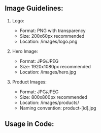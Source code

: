 
## Image Guidelines:

1. Logo:
   - Format: PNG with transparency
   - Size: 200x60px recommended
   - Location: /images/logo.png

2. Hero Image:
   - Format: JPG/JPEG
   - Size: 1920x1080px recommended
   - Location: /images/hero.jpg

3. Product Images:
   - Format: JPG/JPEG
   - Size: 800x800px recommended
   - Location: /images/products/
   - Naming convention: product-[id].jpg

## Usage in Code:
